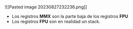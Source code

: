 ![[Pasted image 20230827232236.png]]
- Los registros **MMX** son la parte baja de los registros **FPU**
- Los registros **FPU** son en realidad un stack.